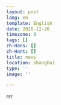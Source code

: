 ```yaml
---
layout: post
lang: en
template: English
date: 2020-12-26
timezone: 8
tags: []
zh-Hans: []
zh-Hant: []
title: news
location: shanghai
type: ''
image: ''

---
```

rrr